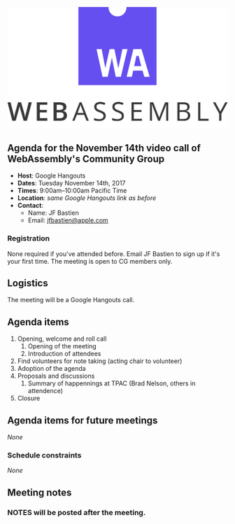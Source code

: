 ![WebAssembly logo](/images/WebAssembly.png)

## Agenda for the November 14th video call of WebAssembly's Community Group

- **Host**: Google Hangouts
- **Dates**: Tuesday November 14th, 2017
- **Times**: 9:00am–10:00am Pacific Time
- **Location**: *same Google Hangouts link as before*
- **Contact**:
    - Name: JF Bastien
    - Email: jfbastien@apple.com

### Registration

None required if you've attended before. Email JF Bastien to sign up if it's
your first time. The meeting is open to CG members only.

## Logistics

The meeting will be a Google Hangouts call.

## Agenda items

1. Opening, welcome and roll call
    1. Opening of the meeting
    1. Introduction of attendees
1. Find volunteers for note taking (acting chair to volunteer)
1. Adoption of the agenda
1. Proposals and discussions
    1. Summary of happennings at TPAC (Brad Nelson, others in attendence)
1. Closure

## Agenda items for future meetings

*None*

### Schedule constraints

*None*

## Meeting notes

### NOTES will be posted after the meeting.

